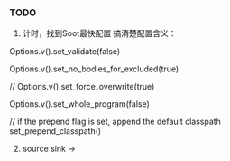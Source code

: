 
### TODO
1. 计时，找到Soot最快配置
搞清楚配置含义： 

Options.v().set_validate(false)

Options.v().set_no_bodies_for_excluded(true)

  //        Options.v().set_force_overwrite(true)

  Options.v().set_whole_program(false)

// if the prepend flag is set, append the default classpath
set_prepend_classpath()


2. source sink ->